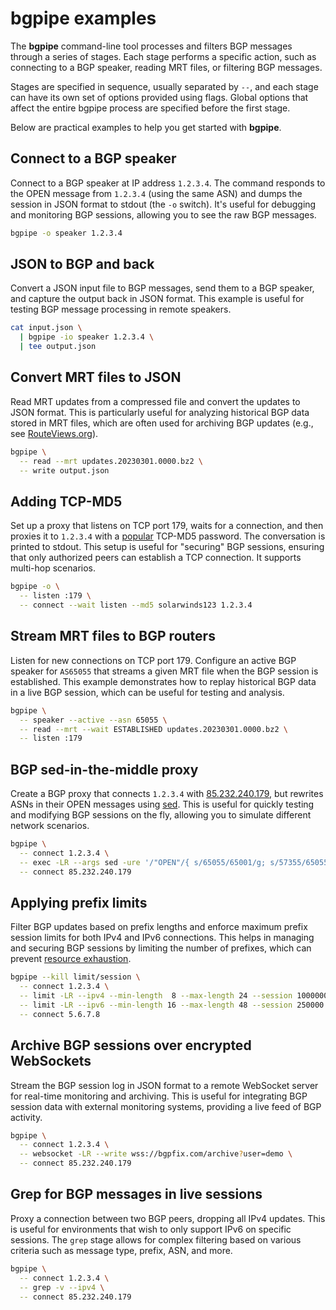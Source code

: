 # bgpipe examples

The **bgpipe** command-line tool processes and filters BGP messages through a series of stages. Each stage performs a specific action, such as connecting to a BGP speaker, reading MRT files, or filtering BGP messages.

Stages are specified in sequence, usually separated by `--`, and each stage can have its own set of options provided using flags. Global options that affect the entire bgpipe process are specified before the first stage.

Below are practical examples to help you get started with **bgpipe**.

## Connect to a BGP speaker

Connect to a BGP speaker at IP address `1.2.3.4`. The command responds to the OPEN message from `1.2.3.4` (using the same ASN) and dumps the session in JSON format to stdout (the `-o` switch). It's useful for debugging and monitoring BGP sessions, allowing you to see the raw BGP messages.

```bash
bgpipe -o speaker 1.2.3.4
```

## JSON to BGP and back

Convert a JSON input file to BGP messages, send them to a BGP speaker, and capture the output back in JSON format. This example is useful for testing BGP message processing in remote speakers.

```bash
cat input.json \
  | bgpipe -io speaker 1.2.3.4 \
  | tee output.json
```

## Convert MRT files to JSON

Read MRT updates from a compressed file and convert the updates to JSON format. This is particularly useful for analyzing historical BGP data stored in MRT files, which are often used for archiving BGP updates (e.g., see [RouteViews.org](https://www.routeviews.org/)).

```bash
bgpipe \
  -- read --mrt updates.20230301.0000.bz2 \
  -- write output.json
```

## Adding TCP-MD5

Set up a proxy that listens on TCP port 179, waits for a connection, and then proxies it to `1.2.3.4` with a [popular](https://www.theregister.com/2020/12/16/solarwinds_github_password/) TCP-MD5 password. The conversation is printed to stdout. This setup is useful for "securing" BGP sessions, ensuring that only authorized peers can establish a TCP connection. It supports multi-hop scenarios.

```bash
bgpipe -o \
  -- listen :179 \
  -- connect --wait listen --md5 solarwinds123 1.2.3.4
```

## Stream MRT files to BGP routers

Listen for new connections on TCP port 179. Configure an active BGP speaker for `AS65055` that streams a given MRT file when the BGP session is established. This example demonstrates how to replay historical BGP data in a live BGP session, which can be useful for testing and analysis.

```bash
bgpipe \
  -- speaker --active --asn 65055 \
  -- read --mrt --wait ESTABLISHED updates.20230301.0000.bz2 \
  -- listen :179
```

## BGP sed-in-the-middle proxy

Create a BGP proxy that connects `1.2.3.4` with [85.232.240.179](https://lukasz.bromirski.net/post/bgp-w-labie-3/), but rewrites ASNs in their OPEN messages using [sed](https://en.wikipedia.org/wiki/Sed). This is useful for quickly testing and modifying BGP sessions on the fly, allowing you to simulate different network scenarios.

```bash
bgpipe \
  -- connect 1.2.3.4 \
  -- exec -LR --args sed -ure '/"OPEN"/{ s/65055/65001/g; s/57355/65055/g }' \
  -- connect 85.232.240.179
```

## Applying prefix limits

Filter BGP updates based on prefix lengths and enforce maximum prefix session limits for both IPv4 and IPv6 connections. This helps in managing and securing BGP sessions by limiting the number of prefixes, which can prevent [resource exhaustion](https://kirin-attack.github.io/).

```bash
bgpipe --kill limit/session \
  -- connect 1.2.3.4 \
  -- limit -LR --ipv4 --min-length  8 --max-length 24 --session 1000000 \
  -- limit -LR --ipv6 --min-length 16 --max-length 48 --session 250000 \
  -- connect 5.6.7.8
```

## Archive BGP sessions over encrypted WebSockets

Stream the BGP session log in JSON format to a remote WebSocket server for real-time monitoring and archiving. This is useful for integrating BGP session data with external monitoring systems, providing a live feed of BGP activity.

```bash
bgpipe \
  -- connect 1.2.3.4 \
  -- websocket -LR --write wss://bgpfix.com/archive?user=demo \
  -- connect 85.232.240.179
```

## Grep for BGP messages in live sessions

Proxy a connection between two BGP peers, dropping all IPv4 updates. This is useful for environments that wish to only support IPv6 on specific sessions. The `grep` stage allows for complex filtering based on various criteria such as message type, prefix, ASN, and more.

```bash
bgpipe \
  -- connect 1.2.3.4 \
  -- grep -v --ipv4 \
  -- connect 85.232.240.179
```
